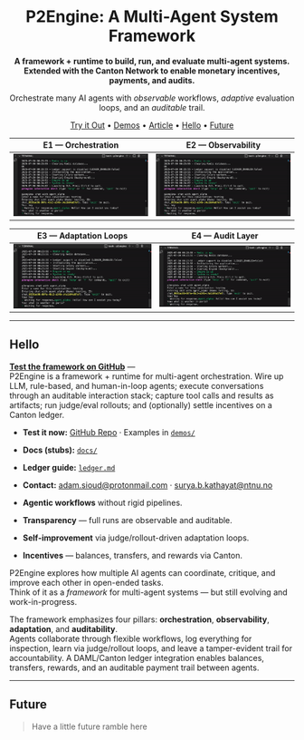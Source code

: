 <!-- Hero -->

<h1 align="center">P2Engine: A Multi-Agent System Framework</h1>

<p align="center"><strong>
A framework + runtime to build, run, and evaluate multi-agent systems. Extended with the Canton Network to enable monetary incentives, payments, and audits.
</strong></p>

<p align="center">
  Orchestrate many AI agents with <i>observable</i> workflows, 
  <i>adaptive</i> evaluation loops, and an <i>auditable</i> trail.
</p>


<p align="center">
  <a href="/p2engine/">Try it Out</a> •
  <a href="#primer">Demos</a> •
  <a href="#quicklinks">Article</a> •
  <a href="#roadmap">Hello</a> •
  <a href="#future">Future</a>
</p>


<div align="center">

| E1 — Orchestration                                                                 | E2 — Observability                                                                 |
| ---------------------------------------------------------------------------------- | ---------------------------------------------------------------------------------- |
| <div align="center"><img src="demos/banner.gif" alt="E1 Orchestration" width="320"></div> | <div align="center"><img src="demos/banner.gif" alt="E2 Observability" width="320"></div> |

| E3 — Adaptation Loops                                                              | E4 — Audit Layer                                                                   |
| ---------------------------------------------------------------------------------- | ---------------------------------------------------------------------------------- |
| <div align="center"><img src="demos/banner.gif" alt="E3 Adaptation Loops" width="320"></div> | <div align="center"><img src="demos/banner.gif" alt="E4 Audit Layer" width="320"></div> |

</div>

---
## Hello

[**Test the framework on GitHub**](REPO_URL) —  
P2Engine is a framework + runtime for multi-agent orchestration. Wire up LLM, rule-based, and human-in-loop agents; execute conversations through an auditable interaction stack; capture tool calls and results as artifacts; run judge/eval rollouts; and (optionally) settle incentives on a Canton ledger.

- **Test it now:** [GitHub Repo](REPO_URL) · Examples in [`demos/`](demos/)
- **Docs (stubs):** [`docs/`](docs/)
- **Ledger guide:** [`ledger.md`](ledger.md)
- **Contact:** adam.sioud@protonmail.com · surya.b.kathayat@ntnu.no


- **Agentic workflows** without rigid pipelines.  
- **Transparency** — full runs are observable and auditable.  
- **Self-improvement** via judge/rollout-driven adaptation loops.  
- **Incentives** — balances, transfers, and rewards via Canton.

P2Engine explores how multiple AI agents can coordinate, critique, and improve each other in open-ended tasks.  
Think of it as a <em>framework</em> for multi-agent systems — but still evolving and work-in-progress.

The framework emphasizes four pillars: **orchestration**, **observability**, **adaptation**, and **auditability**.  
Agents collaborate through flexible workflows, log everything for inspection, learn via judge/rollout loops, and leave a tamper-evident trail for accountability. A DAML/Canton ledger integration enables balances, transfers, rewards, and an auditable payment trail between agents.

---

## Future

> Have a little future ramble here


